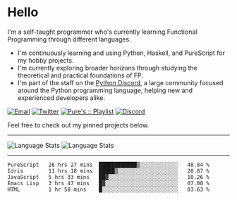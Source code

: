 # Hello

I'm a self-taught programmer who's currently learning Functional Programming through different languages.

- I'm continuously learning and using Python, Haskell, and PureScript for my hobby projects.
- I'm currently exploring broader horizons through studying the theoretical and practical foundations of FP.
- I'm part of the staff on the [Python Discord](https://git.pydis.com), a large community focused around the Python programming language, helping new and experienced developers alike.

[![Email](https://img.shields.io/badge/Email-Contact-red?style=for-the-badge&logo=gmail)](mailto:purefunctor@gmail.com)
[![Twitter](https://img.shields.io/badge/Twitter-Follow-blue?style=for-the-badge&logo=twitter)](https://twitter.com/PureFunctor)
[![Pure's :: Playlist](https://img.shields.io/badge/Spotify-Pure's%20%3A%3A%20Playlist-green?style=for-the-badge&logo=spotify)](https://open.spotify.com/playlist/5BszvF05rZWGC4I2nQTPUe)
[![Discord](https://img.shields.io/badge/Python-Discord-informational?style=for-the-badge&logo=discord)](https://discord.com/invite/python)

Feel free to check out my pinned projects below.

------

![Language Stats](https://github-readme-stats.vercel.app/api?username=PureFunctor&show_icons=true&theme=gruvbox&hide_border=true)
![Language Stats](https://github-readme-stats.vercel.app/api/top-langs/?username=PureFunctor&layout=compact&card_width=250&hide_border=true&theme=gruvbox&hide=dhall,html)

------

<!--START_SECTION:waka-->
```text
PureScript   26 hrs 27 mins  ████████████▒░░░░░░░░░░░░   48.84 % 
Idris        11 hrs 18 mins  █████▒░░░░░░░░░░░░░░░░░░░   20.87 % 
JavaScript   5 hrs 33 mins   ██▓░░░░░░░░░░░░░░░░░░░░░░   10.26 % 
Emacs Lisp   3 hrs 47 mins   █▓░░░░░░░░░░░░░░░░░░░░░░░   07.00 % 
HTML         1 hr 58 mins    █░░░░░░░░░░░░░░░░░░░░░░░░   03.63 % 
```
<!--END_SECTION:waka-->
